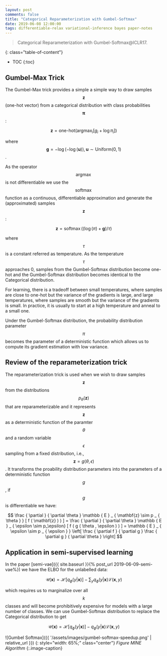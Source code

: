```yaml
---
layout: post
comments: false
title: "Categorical Reparameterization with Gumbel-Softmax"
date: 2019-06-08 12:00:00
tags: differentiable-relax variational-inference bayes paper-notes
---
```


> Categorical Reparameterization with Gumbel-Softmax@ICLR17.

<!--more-->

{: class="table-of-content"}
* TOC
{:toc}


## Gumbel-Max Trick

The Gumbel-Max trick provides a simple a simple way to draw samples $$\mathbf{z}$$ (one-hot vector) from a categorical distribution with class probabilities $$\mathbf{\pi}$$: 

$$
\mathbf{z} = \text{one-hot}\left(\operatorname{argmax}_i[g_i + \log \pi_i]\right)
$$

where $$\mathbf{g} = -\log(-\log(\mathbf{u})), \mathbf{u}\sim \text{Uniform}(0, 1)$$.

As the operator $$\operatorname{argmax}$$ is not differentiable we use the $$\operatorname{softmax}$$ function as a continuous, differentiable approximation and generate the (approximated) samples  $$\mathbf{z}$$:

$$
\mathbf{z} = \operatorname{softmax}\left((\log(\pi) + \mathbf{g})/\tau\right)
$$

where $$\tau$$ is a constant referred as temperature. As the temperature $$\tau$$ approaches 0, samples from the Gumbel-Softmax distribution become one-hot and the Gumbel-Softmax distribution becomes identical to the Categorical distribution.

For learning, there is a tradeoff between small temperatures, where samples are close to one-hot but the variance of the gradients is large, and large temperatures, where samples are smooth but the variance of the gradients is small. In practice, it is usually to start at a high temperature and anneal to a small one.

Under the Gumbel-Softmax distribution, the probability distribution parameter $$\pi$$ becomes the parameter of a deterministic function which allows us to compute its gradient estimation with low variance.

## Review of the reparameterization trick

The reparameterization trick is used when we wish to draw samples $$\mathbf{z}$$ from the distributions $$p_\theta(\mathbf{z})$$ that are reparameterizable and it represents $$\mathbf{z}$$ as a deterministic function of the paramter $$\theta$$ and a random variable $$\epsilon$$ sampling from a fixed distribution, i.e., $$\mathbf{z} = g(\theta, \epsilon)$$ . It transforms the proability distribution parameters into the parameters of a deterministic function $$g$$, if $$g$$ is differentiable we have:

$$
\frac { \partial } { \partial \theta } \mathbb { E } _ { \mathbf{z} \sim p _ { \theta } } [ f ( \mathbf{z} ) ) ] = \frac { \partial } { \partial \theta } \mathbb { E } _ { \epsilon \sim p_\epsilon} [ f ( g ( \theta , \epsilon ) ) ] = \mathbb { E } _ { \epsilon \sim p _ { \epsilon } } \left[ \frac { \partial f } { \partial g } \frac { \partial g } { \partial \theta } \right]
$$

## Application in semi-supervised learning

In the paper [semi-vae]({{ site.baseurl }}{% post_url 2019-06-09-semi-vae%}) we have the ELBO for the unlabelled data:

$$
\mathcal { U } ( \mathbf { x } ) = \mathcal { H } \left[ q _ { \phi } ( y \vert \mathbf { x } ) \right] - \sum _ { y } q _ { \phi } ( y \vert \mathbf { x } ) \mathcal { L } ( \mathbf { x } ,y )
$$

which requires us to marginalize over all $$k$$ classes and will become prohibitively expensive for models with a large number of classes. We can use Gumbel-Softmax distribution to replace the Categorical distribution to get

$$
\mathcal { U } ( \mathbf { x } ) = \mathcal { H } \left[ q _ { \phi } ( y \vert \mathbf { x } ) \right] -  q _ { \phi } ( y \vert \mathbf { x } ) \mathcal { L } ( \mathbf { x } ,y )
$$

![Gumbel Softmax]({{ '/assets/images/gumbel-softmax-speedup.png' | relative_url }})
{: style="width: 65%;" class="center"}
*Figure MINE Algorithm*
{:.image-caption}



























